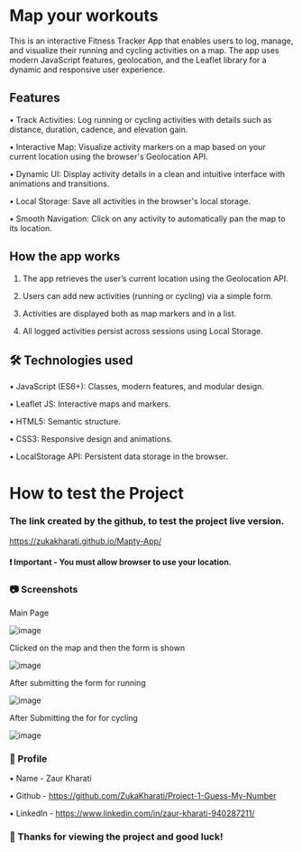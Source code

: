 # Map your workouts

This is an interactive Fitness Tracker App that enables users to log, manage, and visualize their running and cycling activities on a map. The app uses modern JavaScript features, geolocation, and the Leaflet library for a dynamic and responsive user experience.

## Features

• Track Activities: Log running or cycling activities with details such as distance, duration, cadence, and elevation gain.

• Interactive Map: Visualize activity markers on a map based on your current location using the browser's Geolocation API.

• Dynamic UI: Display activity details in a clean and intuitive interface with animations and transitions.

• Local Storage: Save all activities in the browser's local storage.

• Smooth Navigation: Click on any activity to automatically pan the map to its location.

## How the app works

1. The app retrieves the user’s current location using the Geolocation API.

2. Users can add new activities (running or cycling) via a simple form.
   
3. Activities are displayed both as map markers and in a list.

4. All logged activities persist across sessions using Local Storage.

## 🛠️ Technologies used

• JavaScript (ES6+): Classes, modern features, and modular design.

• Leaflet JS: Interactive maps and markers.

• HTML5: Semantic structure.

• CSS3: Responsive design and animations.

• LocalStorage API: Persistent data storage in the browser.

# How to test the Project

### The link created by the github, to test the project live version.

https://zukakharati.github.io/Mapty-App/

#### ❗ Important - You must allow browser to use your location.

### 📷 Screenshots

Main Page

![image](https://github.com/user-attachments/assets/e357cda9-6b87-4e69-b17c-83e2521127bd)

Clicked on the map and then the form is shown

![image](https://github.com/user-attachments/assets/04c33056-c5a9-4ddc-81e8-5be068ee5ecc)

After submitting the form for running

![image](https://github.com/user-attachments/assets/592a051c-f8ba-427b-bcca-f15e618fead2)

After Submitting the for for cycling

![image](https://github.com/user-attachments/assets/17e10f23-477e-45ee-a4e5-53a59221f755)

### 📝 Profile
• Name - Zaur Kharati

• Github - https://github.com/ZukaKharati/Project-1-Guess-My-Number

• LinkedIn - https://www.linkedin.com/in/zaur-kharati-940287211/


### 🎉 Thanks for viewing the project and good luck!







